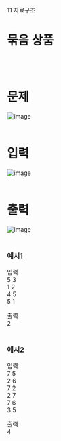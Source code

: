 11 자료구조
# 묶음 상품
<br>
<br>

# 문제
![image](https://github.com/user-attachments/assets/e25c6c86-1cd9-4450-bd1d-d5fa1258ce4a)  
<br>

# 입력  
![image](https://github.com/user-attachments/assets/6182a620-ecdc-4511-bef6-fa8c314290b3)  
<br>

# 출력  
![image](https://github.com/user-attachments/assets/abeff492-6180-4021-a68e-ed177bbaa4dd)  
<br>

### 예시1
입력  
5 3  
1 2  
4 5  
5 1  

출력  
2  
<br>

### 예시2
입력  
7 5  
2 6  
7 2  
2 7  
7 6  
3 5  

출력  
4  
<br>
